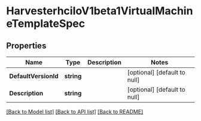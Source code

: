 # HarvesterhciIoV1beta1VirtualMachineTemplateSpec

## Properties
Name | Type | Description | Notes
------------ | ------------- | ------------- | -------------
**DefaultVersionId** | **string** |  | [optional] [default to null]
**Description** | **string** |  | [optional] [default to null]

[[Back to Model list]](../README.md#documentation-for-models) [[Back to API list]](../README.md#documentation-for-api-endpoints) [[Back to README]](../README.md)


